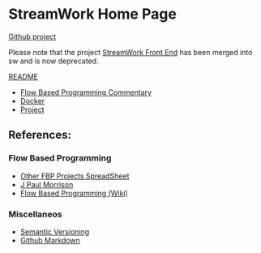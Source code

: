 # StreamWork Home Page

[Github project](http:github.com/tyoung3/sw)

Please note that the project 
[StreamWork Front End](http:github.com/tyoung3/streamwork) has been merged 
into sw and is now deprecated.

[README](https://github.com/tyoung3/sw#readme)

  * [Flow Based Programming Commentary](FBP.html)
  * [Docker](DOCKER.html) 
  * [Project](/PROJECT.html)
  
## References:

### Flow Based Programming
  
  * [Other FBP Projects SpreadSheet](https://fbp.twyoung.com/)
  * [J Paul Morrison](https://jpaulm.github.io/fbp/)
  * [Flow Based Programming (Wiki)](https://en.wikipedia.org/wiki/Flow-based_programming)

### Miscellaneos

  * [Semantic Versioning](https://semver.org/)  
  * [Github Markdown](https://guides.github.com/features/mastering-markdown/)
